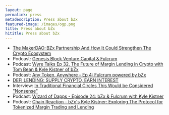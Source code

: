 ```yaml
---
layout: page
permalink: press
metadescription: Press about bZx
featured-image: /images/ogp.png
title: Press about bZx
h1title: Press about bZx
---
```


- [The MakerDAO-BZx Partnership And How It Could Strengthen The Crypto Ecosystem](https://www.investinblockchain.com/makerdao-bzx-partnership/)
- Podcast: [Genesis Block Venture Capital & Fulcrum](https://www.youtube.com/watch?v=-hzNRAD5XMg)
- Podcast: [Wyre Talks Ep 32, The Future of Margin Lending in Crypto with Tom Bean & Kyle Kistner of bZx](https://wyre-talks.simplecast.com/episodes/f4d28cbc)
- Podcast: [Any Token, Anywhere - Ep 4: Fulcrum powered by bZx](https://www.youtube.com/watch?v=znWzR6dR5Hw) 
- [DEFI LENDING: SUPPLY CRYPTO, EARN INTEREST](https://nuggetsnews.com.au/defi-lending-supply-crypto-earn-interest/)
- Interview: [In Traditional Financial Circles This Would be Considered "Nonsense"](https://thedefiant.substack.com/p/in-traditional-financial-circles)
- Podcast: [Wizard of Dapps - Episode 24: bZx & Fulcrum with Kyle Kistner](https://anchor.fm/wizardofdapps/episodes/Episode-24-bZx--Fulcrum-with-Kyle-Kristner-e8rage)
- Podcast: [Chain Reaction - bZx's Kyle Kistner: Exploring The Protocol for Tokenized Margin Trading and Lending](https://podcasts.apple.com/us/podcast/bzxs-kyle-kistner-exploring-protocol-for-tokenized/id1438148082?i=1000458022043)
